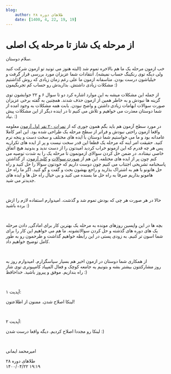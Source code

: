 ```yaml
---
blog:
    author: طلاهای دوره ۲۸
    date: [1400, 4, 22, 19, 19]
---
```

# از مرحله یک شاز تا مرحله یک اصلی

<div class="cnt">
<p>سلام دوستان. </p>
<p>خب ازمون مرحله یک ما هم بالاخره تموم شد (البته هنوز می تونید تو ازمون شرکت کنید ولی دیگه توی رنکینگ حساب نمیشه). انتقادات شما عزیزان مورد بررسی قرار گرفت و خیلیاشون درست بودن. متاسفانه ازمون ما علی رغم زمان زیادی که روش گذاشتیم مشکلات زیادی داشتش. بذاریدش رو حساب کم تجربگیمون :)</p>
<p>از جمله این مشکلات میشه به این موارد اشاره کرد دو تا سوال ۶ و ۲۲ جوابشون توی گزینه ها نبودش و به خاطر همین از ازمون حذف شدند. همچنین به گفته برخی عزیزان صورت سوالات ابهامات زیادی داشتن و واضح نبودن. بابت همه مشکلات به وجود امده از شما دوستان معذرت می خواهیم و تلاش می کنیم تا در اینده دیگر از این مشکلات پیش نیاد. :)</p>
<p>در مورد سطح آزمون هم باید بگم همون جوری که از <a href="http://bayanbox.ir/info/1244530883414735088/scoreboard">نمرات ۲۰ نفر اول آزمون</a> معلومه واقعا ازمون راحتی نبودش و فراتر از سطح مرحله یک طراحی شده بود. این امر کاملا عامدانه بود و ما می خواستیم شما دوستان با ایده های مختلف و سخت دست و پنجه نرم کنید. حقیقت امر اینه که مرحله یک قطعا این قدر سخت نیست و پر از ایده های تکراریه پس هر چه قدرم که این ازمونو خراب کردید امیدتون را از دست ندید و بدونید هیچ اتفاق خاصی نیفتاده. در ضمن حل کردن سوالای ازمونمون تا مرحله یک را به شدت توصیه می کنم چون پر از ایده های مختلفه. این هم از <a href="http://bayanbox.ir/info/6319946216900829547/soorat">صورت سوالات</a> و <a href="http://bayanbox.ir/info/4969833816004758432/scoreboard">کلید آزمون</a>. از گذاشتن پاسخنامه تشریحی اجتناب می کنیم چون دوست داریم که خودتون سوالا را حل کنید و راه حل هاتونو با هم به اشتراک بذارید و راجع بهشون بحث و گفت و گو کنید. اگر ما راه حل هامونو بذاریم صرفا به راه حل ما بسنده می کنید و بی خیال راه حل ها و ایده های جدیدتر می شید.</p>
<p><br/></p>
<p>حالا در هر صورت هر چی که بودش تموم شد و گذشت. امیدوارم استفاده لازم را ازش برده باشید :)</p>
<p><br/></p>
<p>بچه ها در این واپسین روزهای مونده به مرحله یک بهترین کار برای امادگی, دادن مرحله یک های دوره های گذشته و حل کردن سوالاتشونه. ما هم می خواهیم این کار را برای شما اسون تر کنیم. به زودی پستی در این رابطه خواهیم گذاشت و طرحمون رو به طور کامل توضیح خواهیم داد.</p>
<p><br/></p>
<p>از همکاری شما دوستان در ازمون اخیر هم بسیار سپاسگزارم. امیدوارم روز به روز مشارکتتون بیشتر بشه و بتونیم یه جامعه کوچک و فعال المپیاد کامپیوتری توی شاز راه بندازیم. موفق و پیروز باشید. خداحافظ :)</p>
<p><br/></p>
<p>آپدیت ۱:</p>
<p>لینکا اصلاح شدن. ممنون از اطلاعتون!</p>
<p><br/></p>
<p>آپدیت ۲:</p>
<p>لینکا رو مجددا اصلاح کردیم. دیگه واقعا درست شدن :)</p>
<p><br/></p>
<p>امیرمحمد ایمانی</p>
</div>

<div class="blog-info">
    <div class="blog-author">طلاهای دوره ۲۸</div>
    <div class="blog-date">۱۴۰۰/۰۴/۲۲ ۱۹:۱۹</div>
</div>

